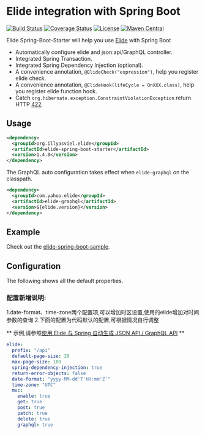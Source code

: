 # Elide integration with Spring Boot
[![Build Status](https://travis-ci.org/illyasviel/elide-spring-boot.svg?branch=master)](https://travis-ci.org/illyasviel/elide-spring-boot)
[![Coverage Status](https://coveralls.io/repos/github/illyasviel/elide-spring-boot/badge.svg?branch=master)](https://coveralls.io/github/illyasviel/elide-spring-boot?branch=master)
[![License](http://img.shields.io/:license-apache-brightgreen.svg)](http://www.apache.org/licenses/LICENSE-2.0.html)
[![Maven Central](https://maven-badges.herokuapp.com/maven-central/org.illyasviel.elide/elide-spring-boot-starter/badge.svg)](https://maven-badges.herokuapp.com/maven-central/org.illyasviel.elide/elide-spring-boot-starter)

Elide Spring-Boot-Starter will help you use [Elide](https://github.com/yahoo/elide) with Spring Boot

- Automatically configure elide and json:api/GraphQL controller.
- Integrated Spring Transaction.
- Integrated Spring Dependency Injection (optional).
- A convenience annotation, `@ElideCheck("expression")`, help you register elide check.
- A convenience annotation, `@ElideHook(lifeCycle = OnXXX.class)`, help you register elide function hook.
- Catch `org.hibernate.exception.ConstraintViolationException` return HTTP [422](https://tools.ietf.org/html/rfc4918#section-11.2).

## Usage
 
```xml
<dependency>
  <groupId>org.illyasviel.elide</groupId>
  <artifactId>elide-spring-boot-starter</artifactId>
  <version>1.4.0</version>
</dependency>
```

The GraphQL auto configuration takes effect when `elide-graphql` on the classpath.

```xml
<dependency>
  <groupId>com.yahoo.elide</groupId>
  <artifactId>elide-graphql</artifactId>
  <version>${elide.version}</version>
</dependency>
```

## Example

Check out the [elide-spring-boot-sample](elide-spring-boot-sample).

## Configuration

The following shows all the default properties.

### 配置新增说明:

1.date-format、time-zone两个配置项,可以增加时区设置,使用的elide增加对时间参数的查询
2.下面的配置为代码默认的配置,可根据情况自行调整

** 示例,请参照<a href="https://blog.olowolo.com/post/generate-json-api-and-graphql-api-by-elide-and-spring/">使用 Elide 与 Spring 自动生成 JSON API / GraphQL API</a> **

```yaml
elide:
  prefix: "/api"
  default-page-size: 20
  max-page-size: 100
  spring-dependency-injection: true
  return-error-objects: false
  date-format: "yyyy-MM-dd'T'HH:mm'Z'"
  time-zone: "UTC"
  mvc:
    enable: true
    get: true
    post: true
    patch: true
    delete: true
    graphql: true
```
